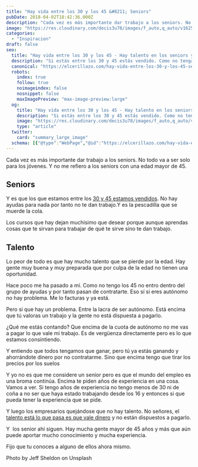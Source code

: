 ```yaml
---
title: "Hay vida entre los 30 y los 45 &#8211; Seniors"
pubDate: 2018-04-02T18:42:36.000Z
description: "Cada vez es más importante dar trabajo a los seniors. No todo va a ser solo para los jóvenes. Y no me refiero a los seniors con una edad mayor de 45."
image: "https://res.cloudinary.com/decis3u78/images/f_auto,q_auto/v1625696646/seniors_agcmtr_7409c0e9/seniors_agcmtr_7409c0e9.jpg?_i=AA"
categories:
  - "Inspiracion"
draft: false
seo:
  title: "Hay vida entre los 30 y los 45 - Hay talento en los seniors y en otros"
  description: "Si estás entre los 30 y 45 estás vendido. Como no tengas trabajo lo vas a tener un poco crudo. Y si encima quieres acceder a algún curso interesante. Los buenos siempre están para los jóvenes. ¿Y los de más edad y los seniors qué? Fijo que conoces a mucha gente en la misma situación"
  canonical: "https://elcerillazo.com/hay-vida-entre-los-30-y-los-45-seniors/"
  robots:
    index: true
    follow: true
    noimageindex: false
    nosnippet: false
    maxImagePreview: "max-image-preview:large"
  og:
    title: "Hay vida entre los 30 y los 45 - Hay talento en los seniors y en otros"
    description: "Si estás entre los 30 y 45 estás vendido. Como no tengas trabajo lo vas a tener un poco crudo. Y si encima quieres acceder a algún curso interesante. Los buenos siempre están para los jóvenes. ¿Y los de más edad y los seniors qué? Fijo que conoces a mucha gente en la misma situación"
    image: "https://res.cloudinary.com/decis3u78/images/f_auto,q_auto/v1625696646/seniors_agcmtr_7409c0e9/seniors_agcmtr_7409c0e9.jpg?_i=AA"
    type: "article"
  twitter:
    card: "summary_large_image"
  schema: [{"@type":"WebPage","@id":"https://elcerillazo.com/hay-vida-entre-los-30-y-los-45-seniors/","url":"https://elcerillazo.com/hay-vida-entre-los-30-y-los-45-seniors/","name":"Hay vida entre los 30 y los 45 - Hay talento en los seniors y en otros","isPartOf":{"@id":"https://elcerillazo.com/#website"},"primaryImageOfPage":{"@id":"https://elcerillazo.com/hay-vida-entre-los-30-y-los-45-seniors/#primaryimage"},"image":{"@id":"https://elcerillazo.com/hay-vida-entre-los-30-y-los-45-seniors/#primaryimage"},"thumbnailUrl":"https://res.cloudinary.com/decis3u78/images/f_auto,q_auto/v1625696646/seniors_agcmtr_7409c0e9/seniors_agcmtr_7409c0e9.jpg?_i=AA","datePublished":"2018-04-02T20:42:36+00:00","dateModified":"2018-04-02T20:46:53+00:00","author":{"@id":"https://elcerillazo.com/#/schema/person/368d5b496aeaf077b307f248a72abcd9"},"description":"Si estás entre los 30 y 45 estás vendido. Como no tengas trabajo lo vas a tener un poco crudo. Y si encima quieres acceder a algún curso interesante. Los buenos siempre están para los jóvenes. ¿Y los de más edad y los seniors qué? Fijo que conoces a mucha gente en la misma situación","breadcrumb":{"@id":"https://elcerillazo.com/hay-vida-entre-los-30-y-los-45-seniors/#breadcrumb"},"inLanguage":"es","potentialAction":[{"@type":"ReadAction","target":["https://elcerillazo.com/hay-vida-entre-los-30-y-los-45-seniors/"]}]},{"@type":"ImageObject","inLanguage":"es","@id":"https://elcerillazo.com/hay-vida-entre-los-30-y-los-45-seniors/#primaryimage","url":"https://res.cloudinary.com/decis3u78/images/f_auto,q_auto/v1625696646/seniors_agcmtr_7409c0e9/seniors_agcmtr_7409c0e9.jpg?_i=AA","contentUrl":"https://res.cloudinary.com/decis3u78/images/f_auto,q_auto/v1625696646/seniors_agcmtr_7409c0e9/seniors_agcmtr_7409c0e9.jpg?_i=AA","width":1024,"height":768,"caption":"seniors"},{"@type":"BreadcrumbList","@id":"https://elcerillazo.com/hay-vida-entre-los-30-y-los-45-seniors/#breadcrumb","itemListElement":[{"@type":"ListItem","position":1,"name":"Portada","item":"https://elcerillazo.com/"},{"@type":"ListItem","position":2,"name":"Hay vida entre los 30 y los 45 &#8211; Seniors"}]},{"@type":"WebSite","@id":"https://elcerillazo.com/#website","url":"https://elcerillazo.com/","name":"El Cerillazo","description":"De pequeño hacía hogueras y jugaba con cerillas","potentialAction":[{"@type":"SearchAction","target":{"@type":"EntryPoint","urlTemplate":"https://elcerillazo.com/?s={search_term_string}"},"query-input":{"@type":"PropertyValueSpecification","valueRequired":true,"valueName":"search_term_string"}}],"inLanguage":"es"},{"@type":"Person","@id":"https://elcerillazo.com/#/schema/person/368d5b496aeaf077b307f248a72abcd9","name":"montywp","url":"https://elcerillazo.com/author/montywp/"}]
---
```


Cada vez es más importante dar trabajo a los seniors. No todo va a ser solo para los jóvenes. Y no me refiero a los seniors con una edad mayor de 45.

## Seniors

Y es que los que estamos entre los [30 y 45 estamos vendidos](http://www.empleo.gob.es/es/informacion/incentivos/index.htm). No hay ayudas para nada por tanto no te dan trabajo.Y es la pescadilla que se muerde la cola.

Los cursos que hay dejan muchísimo que desear porque aunque aprendas cosas que te sirvan para trabajar de qué te sirve sino te dan trabajo.

## Talento

Lo peor de todo es que hay mucho talento que se pierde por la edad. Hay gente muy buena y muy preparada que por culpa de la edad no tienen una oportunidad.

Hace poco me ha pasado a mí. Como no tengo los 45 no entro dentro del grupo de ayudas y por tanto pasan de contratarte. Eso sí si eres autónomo no hay problema. Me lo facturas y ya está.

Pero si que hay un problema. Entre la lacra de ser autónomo. Está encima que tú valoras un trabajo y la gente no está dispuesta a pagarlo.

¿Qué me estás contando? Que encima de la cuota de autónomo no me vas a pagar lo que vale mi trabajo. Es de vergüenza directamente pero es lo que estamos consintiendo.

Y entiendo que todos tengamos que ganar, pero tú ya estás ganando y ahorrándote dinero por no contratarme. Sino que encima tengo que tirar los precios por los suelos

Y yo no es que me considere un senior pero es que el mundo del empleo es una broma continúa. Encima te piden años de experiencia en una cosa. Vamos a ver. Si tengo años de experiencia no tengo menos de 30 ni de coña a no ser que haya estado trabajando desde los 16 y entonces si que pueda tener la experiencia que se pide.

Y luego los empresarios quejándose que no hay talento. No señores, el [talento está lo que pasa es que vale dinero](https://elcerillazo.com/el-talento-vale-dinero/) y no están dispuestos a pagarlo.

Y  los senior ahí siguen. Hay mucha gente mayor de 45 años y más que aún puede aportar mucho conocimiento y mucha experiencia.

Fijo que tu conoces a alguno de ellos ahora mismo.

Photo by Jeff Sheldon on Unsplash